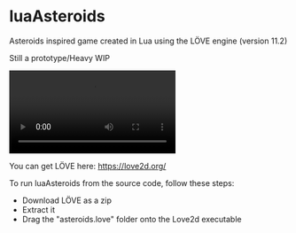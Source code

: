 # luaAsteroids
Asteroids inspired game created in Lua using the LÖVE engine (version 11.2)

Still a prototype/Heavy WIP

![Example Gameplay](https://i.imgur.com/LHr123R.mp4)

You can get LÖVE here:
https://love2d.org/

To run luaAsteroids from the source code, follow these steps:

* Download LÖVE as a zip
* Extract it
* Drag the "asteroids.love" folder onto the Love2d executable
